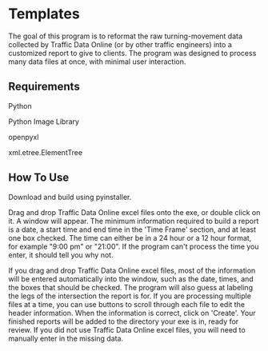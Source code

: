 # Templates

The goal of this program is to reformat the raw turning-movement data collected by Traffic Data Online (or by other traffic engineers) into a customized report to give to clients. The program was designed to process many data files at once, with minimal user interaction.


## Requirements

Python

Python Image Library

openpyxl

xml.etree.ElementTree



## How To Use

Download and build using pyinstaller.

Drag and drop Traffic Data Online excel files onto the exe, or double click on it. A window will appear. The minimum information required to build a report is a date, a start time and end time in the 'Time Frame' section, and at least one box checked. The time can either be in a 24 hour or a 12 hour format, for example "9:00 pm" or "21:00". If the program can't process the time you enter, it should tell you why not.

If you drag and drop Traffic Data Online excel files, most of the information will be entered automatically into the window, such as the date, times, and the boxes that should be checked. The program will also guess at labeling the legs of the intersection the report is for. If you are processing multiple files at a time, you can use buttons to scroll through each file to edit the header information. When the information is correct, click on 'Create'. Your finished reports will be added to the directory your exe is in, ready for review. If you did not use Traffic Data Online excel files, you will need to manually enter in the missing data.
